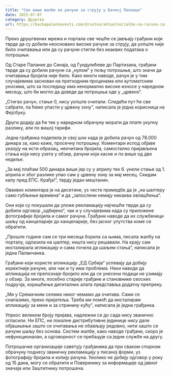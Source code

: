 ```yaml
---
title: "Све више жалби на рачуне за струју у Бачкој Паланци"
date: 2025-07-07
category: Друштво
url: https://backapalankavesti.com/drustvo/aktuelno/zalbe-na-racune-za-struju/
---
```


Преко друштвених мрежа и портала све чешће се јављају грађани који тврде да су добили неосновано високе рачуне за струју, да уопште није било очитавања или да су рачуни стигли без икаквих података о потрошњи.

Од Старе Паланке до Синаја, од Гундулићеве до Партизана, грађани тврде да су добили рачуне са „нулом“ у пољу потрошње, што значи да очитавања бројила није било. Како многи наводе, рачун је у тим случајевима заснован на претходним проценама или аутоматским уносима, што за последицу има ненормално високе износе у наредном месецу, што би могло да доведе да потрошња оде у „црвено“.

„Стигао рачун, стање 0, нису уопште очитали. Следећи пут ће све сабрати, па ћемо упасти у црвену зону“, написала је једна корисница на Фејсбуку.

Други додају да ће тек у наредном обрачуну морати да плате укупну разлику, али по вишој тарифи.

Једна грађанка поделила је свој шок када је добила рачун од 78.000 динара за, како каже, просечну потрошњу. Коментари испод објаве указују на исти образац, неочитана бројила, самостално пријављена стања која нису узета у обзир, рачуни који касне и по више од две недеље.

„За мај плаћам 500 динара више јер су у априлу тек 6. унели стање од 1. априла и због разлике упао сам у црвену зону за мај месец. Скидам капу пред ЕПС. Крађа!“, тврду један мештанин.

Оваквих коментара је на десетине, уз честе примедбе да је „на шалтеру само губљење времена“ и да „запослени немају никаква овлашћења“.

Они који су покушали да уложе рекламацију најчешће тврде да су добили одговор „одбијено“, чак и у случајевима када су приложене фотографије бројила и самог рачуна. Грађани наводе да их службеници шаљу од канцеларије до канцеларије, без јасног упутства коме се обратити.

„Прошле године сам се три месеца борила са њима, писала жалбу на порталу, одлазила на шалтер, ништа нису решавали. На крају сам инсталирала апликацију и сама почела да шаљем стања“, написала је једна Паланчанка.

Грађани који користе апликацију „ЕД Србија“ успевају да добију коректније рачуне, али чак и ту има проблема. Неки наводе да апликација не препознаје бројило или да се унесени подаци не узимају у обзир. За многе, посебно старије грађане и становнике сеоских подручја, коришћење дигиталних алата представља додатну препреку.

„Ми у Сремачким селима никог немамо да очитава. Сами се сналазимо, преко пријатеља. Треба ми помоћ да инсталирам апликацију за мене и за стринину кућу“, написала је једна грађанка.

Упркос великом броју пријава, надлежни се до сада нису званично огласили. Ни ЕПС, ни локалне дистрибутивне јединице нису дале објашњење зашто се очитавања не обављају редовно, нити зашто се рачуни шаљу без основа. Систем жалби, како наводе грађани, скоро је нефункционалан, а одговорност се пребацује са једне службе на другу.

Потрошачке организације саветују грађанима да при сваком спорном обрачуну поднесу званичну рекламацију у писаној форми, уз фотографију бројила и копију рачуна. Уколико не добију одговор у року од 15 дана, могу се обратити и Поверенику за информације од јавног значаја или Заштитнику потрошача.
